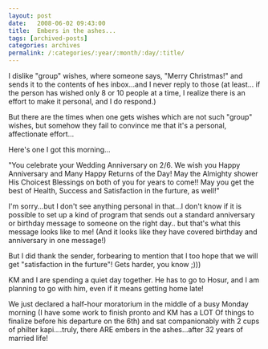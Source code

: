 ```yaml
---
layout: post
date:	2008-06-02 09:43:00
title:  Embers in the ashes...
tags: [archived-posts]
categories: archives
permalink: /:categories/:year/:month/:day/:title/
---
```

I dislike "group" wishes, where someone says, "Merry Christmas!" and sends it to the contents of hes inbox...and I never reply to those (at least... if the person has wished only 8 or 10 people at a time, I realize there is an effort to make it personal, and I do respond.)

But there are the times when one gets wishes which are not such "group" wishes, but somehow  they fail to convince me that it's a personal, affectionate effort...

Here's one I got this morning...

"You celebrate your Wedding Anniversary on 2/6. We wish you Happy Anniversary and Many Happy Returns of the Day! May the Almighty shower His Choicest Blessings on both of you for years to come!! May you get the best of Health, Success and Satisfaction in the furture, as well!"

I'm sorry...but I don't see anything personal in that...I don't know if it is possible to set up a kind of program that sends out a standard anniversary or birthday message to someone on the right day.. but that's what this message looks like to me! (And it looks like they have covered birthday and anniversary in one message!)

But I did thank the sender, forbearing to mention that I too hope that we will get "satisfaction in the furture"! Gets harder, you know ;)))

KM and I are spending a quiet day together. He has to go to Hosur, and I am planning to go with him, even if it means getting home late!

We just declared a half-hour moratorium in the middle of a busy Monday morning (I have some work to finish pronto and KM has a LOT Of things to finalize before his departure on the 6th) and sat companionably with 2 cups of philter kapi....truly, there ARE embers in the ashes...after 32 years of married life!
